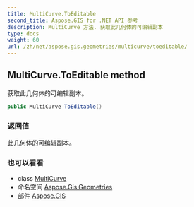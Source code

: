 ```yaml
---
title: MultiCurve.ToEditable
second_title: Aspose.GIS for .NET API 参考
description: MultiCurve 方法. 获取此几何体的可编辑副本
type: docs
weight: 60
url: /zh/net/aspose.gis.geometries/multicurve/toeditable/
---
```

## MultiCurve.ToEditable method

获取此几何体的可编辑副本。

```csharp
public MultiCurve ToEditable()
```

### 返回值

此几何体的可编辑副本。

### 也可以看看

* class [MultiCurve](../)
* 命名空间 [Aspose.Gis.Geometries](../../multicurve/)
* 部件 [Aspose.GIS](../../../)


